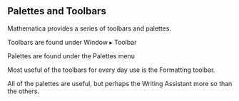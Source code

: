 <a id="palettes-and-toolbars" style="width:0;height:0;margin:0;padding:0;">&zwnj;</a>

## Palettes and Toolbars

Mathematica provides a series of toolbars and palettes. 

Toolbars are found under Window ▸ Toolbar

Palettes are found under the Palettes menu

Most useful of the toolbars for every day use is the Formatting toolbar.

All of the palettes are useful, but perhaps the Writing Assistant more so than the others.
